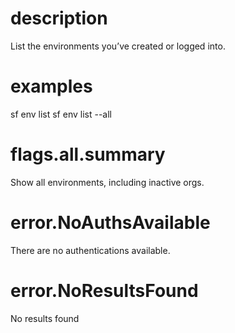 # description

List the environments you’ve created or logged into.

# examples

sf env list
sf env list --all

# flags.all.summary

Show all environments, including inactive orgs.

# error.NoAuthsAvailable

There are no authentications available.

# error.NoResultsFound

No results found
